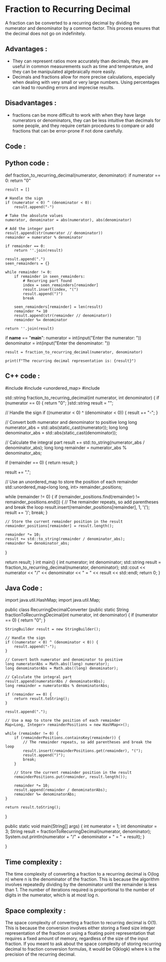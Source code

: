 # Fraction to Recurring Decimal

A fraction can be converted to a recurring decimal by dividing the numerator and denominator by a common factor. This process ensures that the decimal does not go on indefinitely.

## Advantages :

- They can represent ratios more accurately than decimals, they are useful in common measurements such as time and temperature, and they can be manipulated algebraically more easily.
- Decimals and fractions allow for more precise calculations, especially when dealing with very small or very large numbers. Using percentages can lead to rounding errors and imprecise results.

## Disadvantages :

- fractions can be more difficult to work with when they have large numerators or denominators, they can be less intuitive than decimals for some people, and they require certain procedures to compare or add fractions that can be error-prone if not done carefully.

## Code :

## Python code :

def fraction_to_recurring_decimal(numerator, denominator):
    if numerator == 0:
        return "0"

    result = []

    # Handle the sign
    if (numerator < 0) ^ (denominator < 0):
        result.append("-")

    # Take the absolute values
    numerator, denominator = abs(numerator), abs(denominator)

    # Add the integer part
    result.append(str(numerator // denominator))
    remainder = numerator % denominator

    if remainder == 0:
        return ''.join(result)

    result.append(".")
    seen_remainders = {}

    while remainder != 0:
        if remainder in seen_remainders:
            # Recurring part found
            index = seen_remainders[remainder]
            result.insert(index, "(")
            result.append(")")
            break

        seen_remainders[remainder] = len(result)
        remainder *= 10
        result.append(str(remainder // denominator))
        remainder %= denominator

    return ''.join(result)

if __name__ == "__main__":
    numerator = int(input("Enter the numerator: "))
    denominator = int(input("Enter the denominator: "))

    result = fraction_to_recurring_decimal(numerator, denominator)

    print(f"The recurring decimal representation is: {result}")
## C++ code :

#include <iostream>
#include <unordered_map>
#include <string>

std::string fraction_to_recurring_decimal(int numerator, int denominator) {
if (numerator == 0) {
return "0";
}std::string result = "";

// Handle the sign
if ((numerator < 0) ^ (denominator < 0)) {
    result += "-";
}

// Convert both numerator and denominator to positive
long long numerator_abs = std::abs(static_cast<long long>(numerator));
long long denominator_abs = std::abs(static_cast<long long>(denominator));

// Calculate the integral part
result += std::to_string(numerator_abs / denominator_abs);
long long remainder = numerator_abs % denominator_abs;

if (remainder == 0) {
    return result;
}

result += ".";

// Use an unordered_map to store the position of each remainder
std::unordered_map<long long, int> remainder_positions;

while (remainder != 0) {
    if (remainder_positions.find(remainder) != remainder_positions.end()) {
        // The remainder repeats, so add parentheses and break the loop
        result.insert(remainder_positions[remainder], 1, '(');
        result += ')';
        break;
    }

    // Store the current remainder position in the result
    remainder_positions[remainder] = result.length();

    remainder *= 10;
    result += std::to_string(remainder / denominator_abs);
    remainder %= denominator_abs;
}

return result;
}
int main() {
int numerator;
int denominator;
std::string result = fraction_to_recurring_decimal(numerator, denominator);
std::cout << numerator << "/" << denominator << " = " << result << std::endl;
return 0;
}

## Java Code :

import java.util.HashMap;
import java.util.Map;

public class RecurringDecimalConverter {public static String fractionToRecurringDecimal(int numerator, int denominator) {
    if (numerator == 0) {
        return "0";
    }

    StringBuilder result = new StringBuilder();

    // Handle the sign
    if ((numerator < 0) ^ (denominator < 0)) {
        result.append("-");
    }

    // Convert both numerator and denominator to positive
    long numeratorAbs = Math.abs((long) numerator);
    long denominatorAbs = Math.abs((long) denominator);

    // Calculate the integral part
    result.append(numeratorAbs / denominatorAbs);
    long remainder = numeratorAbs % denominatorAbs;

    if (remainder == 0) {
        return result.toString();
    }

    result.append(".");

    // Use a map to store the position of each remainder
    Map<Long, Integer> remainderPositions = new HashMap<>();

    while (remainder != 0) {
        if (remainderPositions.containsKey(remainder)) {
            // The remainder repeats, so add parentheses and break the loop
            result.insert(remainderPositions.get(remainder), "(");
            result.append(")");
            break;
        }

        // Store the current remainder position in the result
        remainderPositions.put(remainder, result.length());

        remainder *= 10;
        result.append(remainder / denominatorAbs);
        remainder %= denominatorAbs;
    }

    return result.toString();
}

public static void main(String[] args) {
    int numerator = 1;
    int denominator = 3;
    String result = fractionToRecurringDecimal(numerator, denominator);
    System.out.println(numerator + "/" + denominator + " = " + result);
}

}

## Time complexity :

The time complexity of converting a fraction to a recurring decimal is O(log n) where n is the denominator of the fraction. This is because the algorithm involves repeatedly dividing by the denominator until the remainder is less than 1. The number of iterations required is proportional to the number of digits in the numerator, which is at most log n.

## Space complexity :

The space complexity of converting a fraction to recurring decimal is O(1). This is because the conversion involves either storing a fixed size integer representation of the fraction or using a floating point representation that requires a fixed amount of memory, regardless of the size of the input fraction. If you meant to ask about the space complexity of storing recurring decimal to fraction conversion formulas, it would be O(klogk) where k is the precision of the recurring decimal.

